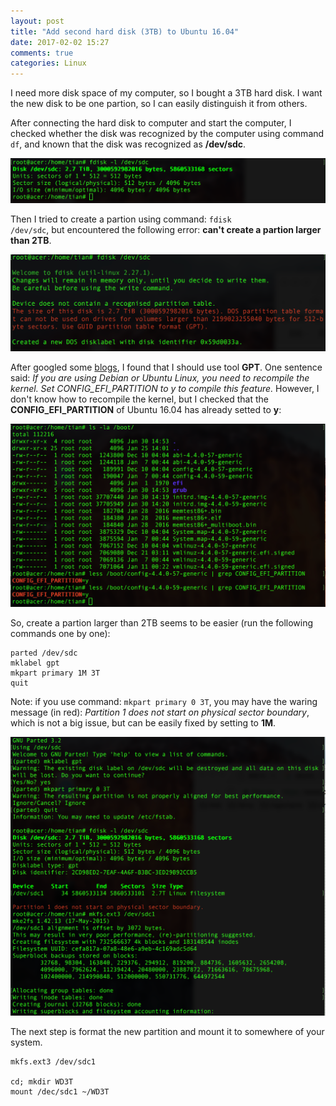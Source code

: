 ```yaml
---
layout: post
title: "Add second hard disk (3TB) to Ubuntu 16.04"
date: 2017-02-02 15:27
comments: true
categories: Linux
---
```



I need more disk space of my computer, so I bought a 3TB hard disk. I want the new disk to be one partion, so I can easily distinguish it from others. 


After connecting the hard disk to computer and start the computer, I checked whether the disk was recognized by the computer using command <code>df</code>, and known that the disk was recognized as **/dev/sdc**. 

![]( /images/wd3t/fdisk_sdc.png )

Then I tried to create a partion using command: <code>fdisk /dev/sdc</code>, but encountered the following error: **can't create a partion larger than 2TB**.

![]( /images/wd3t/fdisk_error.png )

After googled some [blogs](https://www.cyberciti.biz/tips/fdisk-unable-to-create-partition-greater-2tb.html), I found that I should use tool **GPT**. One sentence said: *If you are using Debian or Ubuntu Linux, you need to recompile the kernel. Set CONFIG_EFI_PARTITION to y to compile this feature.* However, I don't know how to recompile the kernel, but I checked that the **CONFIG_EFI_PARTITION** of Ubuntu 16.04 has already setted to **y**:

![]( /images/wd3t/config.png )

So, create a partion larger than 2TB seems to be easier (run the following commands one by one): 


~~~~
parted /dev/sdc
mklabel gpt
mkpart primary 1M 3T
quit
~~~~

Note: if you use command: <code>mkpart primary 0 3T</code>, you may have the waring message (in red): *Partition 1 does not start on physical sector boundary*, which is not a big issue, but can be easily fixed by setting to **1M**. 

![]( /images/wd3t/format.png )

The next step is format the new partition and mount it to somewhere of your system. 

~~~~
mkfs.ext3 /dev/sdc1

cd; mkdir WD3T
mount /dec/sdc1 ~/WD3T
~~~~







